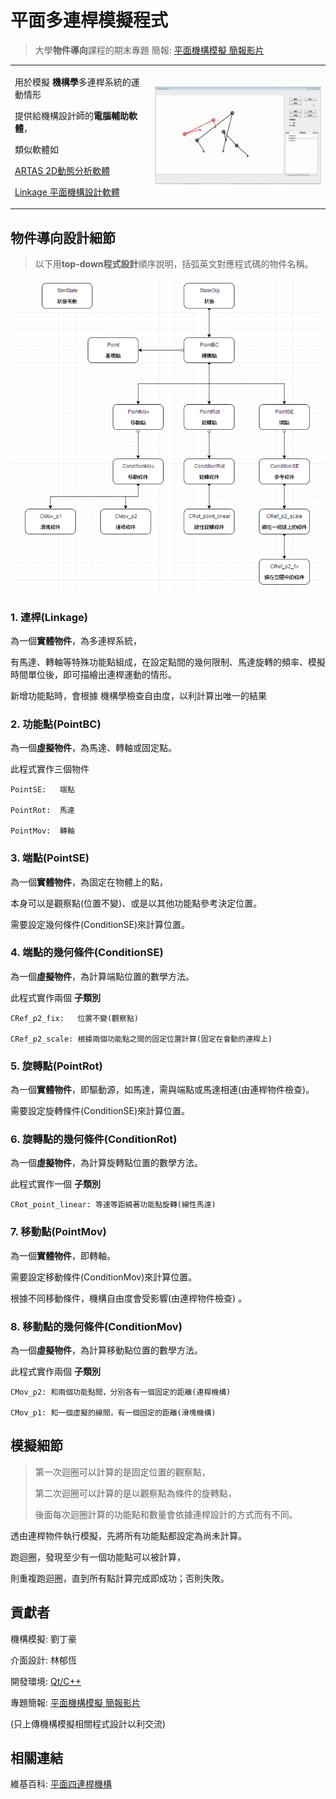 # 平面多連桿模擬程式

> 大學**物件導向**課程的期末專題 簡報: [平面機構模擬 簡報影片](https://www.youtube.com/watch?v=4Rr0mEYFWQo)




<table style="border: none;"><tr style="border: none;">
<td style="border: none;">

用於模擬 **機構學**多連桿系統的運動情形

提供給機構設計師的**電腦輔助軟體**，

類似軟體如

[ARTAS   2D動態分析軟體](https://www.simweb.com.tw/contents/zh-tw/p66311_ARTAS.html)
    
[Linkage 平面機構設計軟體](https://blog.rectorsquid.com/linkage-mechanism-designer-and-simulator/)

</td>
<td style="border: none;">

![movie](short.gif)

</td>
</tr></table>


## 物件導向設計細節
> 以下用**top-down程式設計**順序說明，括弧英文對應程式碼的物件名稱。

![類別階層](class_graph.png)

### 1. 連桿(Linkage)
為一個**實體物件**，為多連桿系統，

有馬達、轉軸等特殊功能點組成，在設定點間的幾何限制、馬達旋轉的頻率、模擬時間單位後，即可描繪出連桿運動的情形。

新增功能點時，會根據 機構學檢查自由度，以利計算出唯一的結果

### 2. 功能點(PointBC)
為一個**虛擬物件**，為馬達、轉軸或固定點。

此程式實作三個物件

    PointSE:   端點
	
    PointRot:  馬達
	
    PointMov:  轉軸

### 3. 端點(PointSE)
為一個**實體物件**，為固定在物體上的點，

本身可以是觀察點(位置不變)、或是以其他功能點參考決定位置。

需要設定幾何條件(ConditionSE)來計算位置。

### 4. 端點的幾何條件(ConditionSE)
為一個**虛擬物件**，為計算端點位置的數學方法。

此程式實作兩個 **子類別**

    CRef_p2_fix:   位置不變(觀察點)
	
    CRef_p2_scale: 根據兩個功能點之間的固定位置計算(固定在會動的連桿上)

### 5. 旋轉點(PointRot)
為一個**實體物件**，即驅動源，如馬達，需與端點或馬達相連(由連桿物件檢查)。

需要設定旋轉條件(ConditionSE)來計算位置。

### 6. 旋轉點的幾何條件(ConditionRot)
為一個**虛擬物件**，為計算旋轉點位置的數學方法。

此程式實作一個 **子類別**

    CRot_point_linear: 等速等距繞著功能點旋轉(線性馬達)

### 7. 移動點(PointMov)
為一個**實體物件**，即轉軸。

需要設定移動條件(ConditionMov)來計算位置。
	
根據不同移動條件，機構自由度會受影響(由連桿物件檢查) 。

### 8. 移動點的幾何條件(ConditionMov)
為一個**虛擬物件**，為計算移動點位置的數學方法。

此程式實作兩個 **子類別**

    CMov_p2: 和兩個功能點間，分別各有一個固定的距離(連桿機構)

    CMov_p1: 和一個虛擬的線間，有一個固定的距離(滑塊機構)


## 模擬細節
> 第一次迴圈可以計算的是固定位置的觀察點，
>
> 第二次迴圈可以計算的是以觀察點為條件的旋轉點，
>
> 後面每次迴圈計算的功能點和數量會依據連桿設計的方式而有不同。

透由連桿物件執行模擬，先將所有功能點都設定為尚未計算。

跑迴圈，發現至少有一個功能點可以被計算，

則重複跑迴圈，直到所有點計算完成即成功；否則失敗。


## 貢獻者

機構模擬: 劉丁豪

介面設計: 林郁恆 

開發環境: [Qt/C++](https://www.qt.io/)

專題簡報: [平面機構模擬 簡報影片](https://www.youtube.com/watch?v=4Rr0mEYFWQo)

(只上傳機構模擬相關程式設計以利交流)

## 相關連結

維基百科: [平面四連桿機構](https://zh.wikipedia.org/wiki/%E5%B9%B3%E9%9D%A2%E5%9B%9B%E6%9D%86%E6%9C%BA%E6%9E%84)

